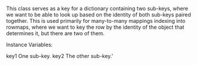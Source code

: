 This class serves as a key for a dictionary containing two sub-keys, where we want to be able to look up based on the identity of both sub-keys paired together. This is used primarily for many-to-many mappings indexing into rowmaps, where we want to key the row by the identity of the object that determines it, but there are two of them.

Instance Variables:

key1	<Object>	One sub-key.
key2	<Object>	The other sub-key.'
